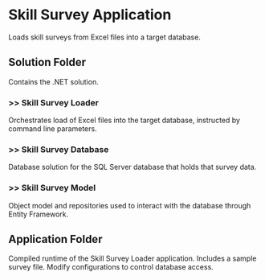 # Skill Survey Application
Loads skill surveys from Excel files into a target database.

## Solution Folder
Contains the .NET solution.
### >> Skill Survey Loader
Orchestrates load of Excel files into the target database, instructed by command line parameters.
### >> Skill Survey Database
Database solution for the SQL Server database that holds that survey data.
### >> Skill Survey Model
Object model and repositories used to interact with the database through Entity Framework.

## Application Folder
Compiled runtime of the Skill Survey Loader application.  Includes a sample survey file.
Modify configurations to control database access.
